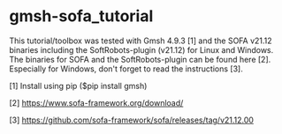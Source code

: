 # gmsh-sofa_tutorial

This tutorial/toolbox was tested with Gmsh 4.9.3 [1] and the SOFA v21.12 binaries including the SoftRobots-plugin (v21.12) for Linux and Windows. The binaries for SOFA and the SoftRobots-plugin can be found here [2]. Especially for Windows, don't forget to read the instructions [3].

[1] Install using pip ($pip install gmsh)

[2] https://www.sofa-framework.org/download/

[3] https://github.com/sofa-framework/sofa/releases/tag/v21.12.00
